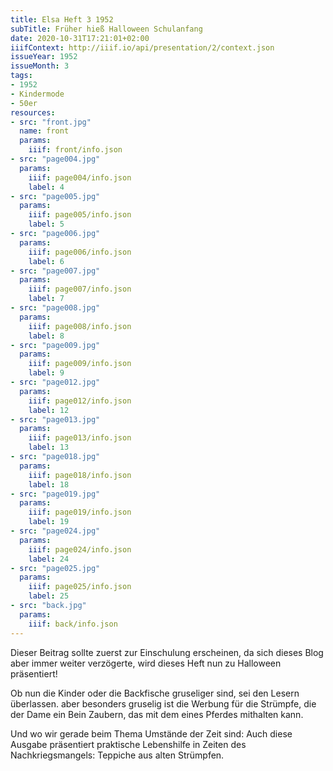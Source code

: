 ```yaml
---
title: Elsa Heft 3 1952
subTitle: Früher hieß Halloween Schulanfang
date: 2020-10-31T17:21:01+02:00
iiifContext: http://iiif.io/api/presentation/2/context.json
issueYear: 1952
issueMonth: 3
tags:
- 1952
- Kindermode
- 50er
resources:
- src: "front.jpg"
  name: front
  params:
    iiif: front/info.json
- src: "page004.jpg"
  params:
    iiif: page004/info.json
    label: 4
- src: "page005.jpg"
  params:
    iiif: page005/info.json
    label: 5
- src: "page006.jpg"
  params:
    iiif: page006/info.json
    label: 6
- src: "page007.jpg"
  params:
    iiif: page007/info.json
    label: 7
- src: "page008.jpg"
  params:
    iiif: page008/info.json
    label: 8
- src: "page009.jpg"
  params:
    iiif: page009/info.json
    label: 9
- src: "page012.jpg"
  params:
    iiif: page012/info.json
    label: 12
- src: "page013.jpg"
  params:
    iiif: page013/info.json
    label: 13
- src: "page018.jpg"
  params:
    iiif: page018/info.json
    label: 18
- src: "page019.jpg"
  params:
    iiif: page019/info.json
    label: 19
- src: "page024.jpg"
  params:
    iiif: page024/info.json
    label: 24
- src: "page025.jpg"
  params:
    iiif: page025/info.json
    label: 25
- src: "back.jpg"
  params:
    iiif: back/info.json
---
```

Dieser Beitrag sollte zuerst zur Einschulung erscheinen, da sich dieses Blog aber immer weiter verzögerte, wird dieses Heft nun zu Halloween präsentiert!
<!--more-->
Ob nun die Kinder oder die Backfische gruseliger sind, sei den Lesern überlassen. aber besonders gruselig ist die Werbung für die Strümpfe, die der Dame ein Bein Zaubern, das mit dem eines Pferdes mithalten kann.

Und wo wir gerade beim Thema Umstände der Zeit sind: Auch diese Ausgabe präsentiert praktische Lebenshilfe in Zeiten des Nachkriegsmangels: Teppiche aus alten Strümpfen.
